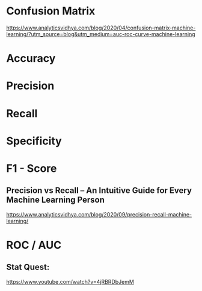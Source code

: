 # Confusion Matrix

https://www.analyticsvidhya.com/blog/2020/04/confusion-matrix-machine-learning/?utm_source=blog&utm_medium=auc-roc-curve-machine-learning

# Accuracy

# Precision

# Recall

# Specificity

# F1 - Score

## Precision vs Recall – An Intuitive Guide for Every Machine Learning Person

https://www.analyticsvidhya.com/blog/2020/09/precision-recall-machine-learning/

# ROC / AUC
## Stat Quest:
https://www.youtube.com/watch?v=4jRBRDbJemM
